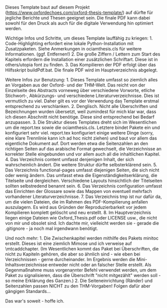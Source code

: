 Dieses Template baut auf diesem Projekt (https://www.oxfordechoes.com/oxford-thesis-template/) auf dürfte für jegliche Berichte und Thesen geeignet sein. Die finale PDF kann dabei sowohl für den Druck als auch für die digitale Verwendung hin optimiert werden.

Wichtige Infos und Schritte, um dieses Template lauffähig zu kriegen:
    1.  Code-Highlighting erfordert eine lokale Python-Installation mit Zusatzpaketen. Siehe Anmerkungen in ociamthesis.cls für weitere Informationen. (ggf. Entfernen!)
    2.  Die große Ziffern / Lettern zum Start des Kapitels erfordern die Installation einer zusätzlichen Schriftart. Diese ist in others/utopia font zu finden.
    3.  Das Kompilieren der PDF erfolgt über das Hilfsskript buildPdf.bat. Die finale PDF wird im Hauptverzeichnis abgelegt.

Weitere Infos zur Benutzung:
    1.  Dieses Template umfasst so ziemlich alles an Vorgaben aus der Oxford- und der THM-Welt. Das reicht von der Einzelseite des Abstracts vorneweg über verschiedene Vorworte, etliche Stichwort-, Abkürzungs- und verschiedene Literaturverzeichnisse. Dies ist vermutlich zu viel. Daher gilt es vor der Verwendung das Template erstmal entsprechend zu verschlanken.
    2.  Denglisch. Nicht alle Überschriften und Bezeichnungen wurden übersetzt, weil zumindest für mich klar war, dass ich diesen Abschnitt nicht benötige. Diese sind entsprechend bei Bedarf anzupassen.
    3.  Die Struktur dieses Templates dreht sich im Wesentlichen um die report.tex sowie die ociamthesis.cls. Letztere bindet Pakete ein und konfiguriert sehr viel. report.tex konfiguriert einige weitere Dinge (sorry, eine klare Trennlinie kann ich ad hoc nicht ziehen) und baut vor allem das eigentliche Dokument auf. Dort werden etwa die Seitenzahlen an den richtigen Seiten auf das arabische Format gewechselt, die Verzeichnisse an korrekter Stelle eingebunden und vor allem auch all die inhaltlichen Kapitel.
    4.  Das Verzeichnis content umfasst denjenigen Inhalt, der sich wahrscheinlich ändert. Die weitere Struktur dürfte selbsterklärend sein.
    5.  Das Verzeichnis functional-pages umfasst diejenigen Seiten, die sich nicht oder wenig ändern. Das umfasst etwa die Eigenständigkeitserklärung, die Titelseite und dergleichen. Verschiedene Layouts hinsichtlich der Titelseiten sollten selbstredend benannt sein.
    6.  Das Verzeichnis configuration umfasst das Einrichten der Glossare sowie das Mappen von eventuell mehrfach vorhandener Literaturverzeichnisse.
    7.  Das Verzeichnis tmp ist nur dafür da, um die vielen Dateien, die im Rahmen des PDF-Kompilierung anfallen auszulagern. Es wird aus Gründen der Reproduzierbarkeit vor jedem Kompilieren komplett gelöscht und neu erstellt.
    8.  Im Hauptverzeichnis liegen einige Dateien wie Oxford_Thesis.pdf oder LICENSE usw., die nicht von mir und obsolet sind. Ich dachte mir, vielleicht werden sie - gerade die .gitignore - ja noch mal irgendwann benötigt.

Und noch mehr:
    1.  Die Zwischenkapitel werden mithilfe des Pakets minitoc erstellt. Dieses ist eine ziemlich Mimose und ich verweise auf \mtcaddchapter. (Im Wesentlichen kommt das Paket bei Überschriften, die nicht zu Kapiteln gehören, die aber so ähnlich sind - wie eben bei Verzeichnissen - gerne durcheinander. Im Ergebnis werden die Mini-Inhaltsverzeichnisse entweder nicht oder an falscher Stelle erstellt. Als Gegenmaßnahme muss vorgenannter Befehl verwendet werden, um dem Paket zu signalisieren, dass die Überschrift "nicht mitgezählt" werden soll - so meine Erklärung des Ganzen.)
    2.  Die Seiteneinrichtung (Ränder) und Seitenzahlen passen NICHT zu den THM-Vorgaben! Folgen dafür aber gängigen Standards...

Das war's soweit - hoffe ich.